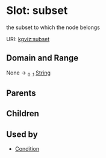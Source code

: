 
# Slot: subset


the subset to which the node belongs

URI: [kgviz:subset](https://w3id.org/kgviz/subset)


## Domain and Range

None &#8594;  <sub>0..1</sub> [String](types/String.md)

## Parents


## Children


## Used by

 * [Condition](Condition.md)
